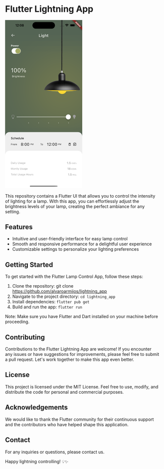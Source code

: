 # Flutter Lightning App

<img src="./doc/app.png" style="height: 50%; width:50%;"/>

This repository contains a Flutter UI that allows you to control the intensity of lighting for a lamp. With this app, you can effortlessly adjust the brightness levels of your lamp, creating the perfect ambiance for any setting.

## Features
- Intuitive and user-friendly interface for easy lamp control
- Smooth and responsive performance for a delightful user experience
- Customizable settings to personalize your lighting preferences

## Getting Started

To get started with the Flutter Lamp Control App, follow these steps:

1. Clone the repository: git clone https://github.com/alvaroarmijos/lightning_app
2. Navigate to the project directory: `cd lightning_app`
3. Install dependencies: `flutter pub get`
5. Build and run the app: `flutter run`

Note: Make sure you have Flutter and Dart installed on your machine before proceeding.

## Contributing

Contributions to the Flutter Lightning App are welcome! If you encounter any issues or have suggestions for improvements, please feel free to submit a pull request. Let's work together to make this app even better.

## License
This project is licensed under the MIT License. Feel free to use, modify, and distribute the code for personal and commercial purposes.

## Acknowledgements
We would like to thank the Flutter community for their continuous support and the contributors who have helped shape this application.

## Contact
For any inquiries or questions, please contact us.

Happy lightning controlling! 💡✨


